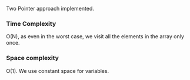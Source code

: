 Two Pointer approach implemented. 

### Time Complexity
O(N), as even in the worst case, we visit all the elements in the array only once.

### Space complexity
O(1). We use constant space for variables.